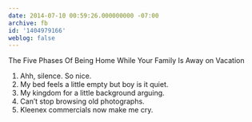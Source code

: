 ```yaml
---
date: 2014-07-10 00:59:26.000000000 -07:00
archive: fb
id: '1404979166'
weblog: false
---
```


The Five Phases Of Being Home While Your Family Is Away on Vacation

1. Ahh, silence. So nice.
2. My bed feels a little empty but boy is it quiet.
3. My kingdom for a little background arguing.
4. Can’t stop browsing old photographs.
5. Kleenex commercials now make me cry.
